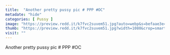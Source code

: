 ```yaml
---
title:  "Another pretty pussy pic # PPP #OC"
metadate: "hide"
categories: [ Pussy ]
image: "https://preview.redd.it/k7fvc2suvem51.jpg?auto=webp&s=befaae3e4d7611d68def804d869d6f0c5fde1aad"
thumb: "https://preview.redd.it/k7fvc2suvem51.jpg?width=1080&crop=smart&auto=webp&s=6af390dcc4944df77278da1d6d9868635a485bfe"
visit: ""
---
```

Another pretty pussy pic # PPP #OC
